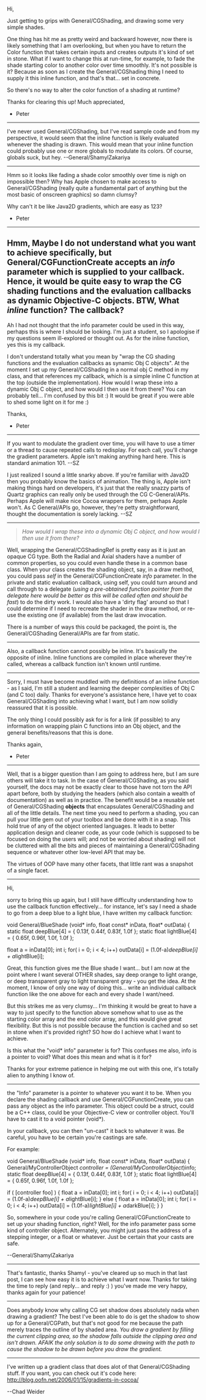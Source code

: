 

Hi,

Just getting to grips with General/CGShading, and drawing some very simple shades.

One thing has hit me as pretty weird and backward however, now there is likely something that I am overlooking, but when you have to return the Color function that takes certain inputs and creates outputs it's kind of set in stone. What if I want to change this at run-time, for example, to fade the shade starting color to another color over time smoothly. It's not possible is it? Because as soon as I create the General/CGShading thing I need to supply it this inline function, and that's that... set in concrete.

So there's no way to alter the color function of a shading at runtime?

Thanks for clearing this up! Much appreciated,

- Peter

----

I've never used General/CGShading, but I've read sample code and from my perspective, it would seem that the inline function is likely evaluated whenever the shading is drawn. This would mean that your inline function could probably use one or more globals to modulate its colors. Of course, globals suck, but hey. --General/ShamylZakariya

----

Hmm so it looks like fading a shade color smoothly over time is nigh on impossible then? Why has Apple chosen to make access to General/CGShading (really quite a fundamental part of anything but the most basic of onscreen graphics) so damn clumsy?

Why can't it be like Java2D gradients, which are easy as 123?

- Peter
----
Hmm, Maybe I do not understand what you want to achieve specifically, but General/CGFunctionCreate accepts an *info* parameter which is supplied to your callback. Hence, it would be quite easy to wrap the CG shading functions and the evaluation callbacks as dynamic Objective-C objects. BTW, What *inline* function? The callback?
----

Ah I had not thought that the info parameter could be used in this way, perhaps this is where I should be looking. I'm just a student, so I apologise if my questions seem ill-explored or thought out. As for the inline function, yes this is my callback.

I don't understand totally what you mean by "wrap the CG shading functions and the evaluation callbacks as synamic Obj C objects". At the moment I set up my General/CGShading in a normal obj C method in my class, and that references my callback, which is a simple inline C function at the top (outside the implementation). How would I wrap these into a dynamic Obj C object, and how would I then use it from there? You can probably tell... I'm confused by this bit :) It would be great if you were able to shed some light on it for me :)

Thanks,

- Peter

----

If you want to modulate the gradient over time, you will have to use a timer or a thread to cause repeated calls to redisplay. For each call, you'll change the gradient parameters. Apple isn't making anything hard here. This is standard animation 101. --SZ

I just realized I sound a little snarky above. If you're familiar with Java2D then you probably know the basics of animation. The thing is, Apple isn't making things hard on developers, it's just that the really snazzy parts of Quartz graphics can really only be used through the CG C-General/APIs. Perhaps Apple will make nice Cocoa wrappers for them, perhaps Apple won't. As C General/APIs go, however, they're petty straightforward, thought the documentation is sorely lacking. --SZ

----

> *How would I wrap these into a dynamic Obj C object, and how would I then use it from there?*

Well, wrapping the General/CGShadingRef is pretty easy as it is just an opaque CG type. Both the Radial and Axial shaders have a number of common properties, so you could even handle these in a  common base class. When your class creates the shading object, say, in a draw method, you could pass *self* in the General/CGFunctionCreate *info* parameter. In the private and static evaluation callback, using self, you could turn around and call through to a delegate (*using a pre-obtained function pointer from the delegate here would be better as this will be called often and should be fast*) to do the dirty work. I would also have a 'dirty flag' around so that I could determine if I need to recreate the shader in the draw method, or re-use the existing one (if available) from the last draw invocation.

There is a number of ways this could be packaged, the point is, the General/CGShading General/APIs are far from static.

----

Also, a callback function cannot possibly be inline. It's basically the opposite of inline. Inline functions are compiled in place wherever they're called, whereas a callback function isn't known until runtime.

----

Sorry, I must have become muddled with my definitions of an inline function - as I said, I'm still a student and learning the deeper complexities of Obj C (and C too) daily. Thanks for everyone's assistance here, I have yet to coax General/CGShading into achieving what I want, but I am now solidly reassured that it is possible.

The only thing I could possibly ask for is for a link (if possible) to any information on wrapping plain C functions into an Obj object, and the general benefits/reasons that this is done.

Thanks again,

- Peter
----
Well, that is a bigger question than I am going to address here, but I am sure others will take it to task. In the case of General/CGShading, as you said yourself, the docs may not be exactly clear to those have not torn the API apart before, both by studying the headers (which also contain a wealth of documentation) as well as in practice. The benefit would be a reusable set of General/CGShading **objects** that encapsulates General/CGShading and all of the little details. The next time you need to perform a shading, you can pull your little gem out of your toolbox and be done with it in a snap. This hold true of any of the object oriented languages. It leads to better application design and cleaner code, as your code (which is supposed to be focused on doing the users will; and not be worried about shading) will not be cluttered with all the bits and pieces of maintaining a General/CGShading sequence or whatever other low-level API that may be.

The virtues of OOP have many other facets, that little rant was a snapshot of a single facet.

----

Hi, 

sorry to bring this up again, but I still have difficulty understanding how to use the callback function effectively... for instance, let's say I need a shade to go from a deep blue to a light blue, I have written my callback function:

    

void General/BlueShade (void* info, float const* inData, float* outData)
{
   static float deepBlue[4] = { 0.13f, 0.44f, 0.83f, 1.0f };
   static float lightBlue[4] = { 0.65f, 0.96f, 1.0f, 1.0f };
   
   float a = inData[0];
   int i;
   for( i = 0; i < 4; i++)
      outData[i] = (1.0f-a)*deepBlue[i] + a*lightBlue[i];



Great, this function gives me the Blue shade I want... but I am now at the point where I want several OTHER shades, say deep orange to light orange, or deep transparent gray to light transparent gray - you get the idea. At the moment, I know of only one way of doing this... write an individual callback function like the one above for each and every shade I want/need.

But this strikes me as very clumsy... I'm thinking it would be great to have a way to just specify to the function above somehow what to use as the starting color array and the end color array, and this would give great flexibility. But this is not possible because the function is cached and so set in stone when it's provided right? SO how do I achieve what I want to achieve.

Is this what the "void* info" parameter is for? This confuses me also, info is a pointer to void? What does this mean and what is it for?

Thanks for your extreme patience in helping me out with this one, it's totally alien to anything I know of.

----

the "Info" parameter is a pointer to whatever you want it to be. When you declare the shading callback and use General/CGFunctionCreate, you can pass any object as the info parameter. This object could be a struct, could be a C++ class, could be your Objective-C view or controller object. You'll have to cast it to a void pointer (void*).

In your callback, you can then "un-cast" it back to whatever it was. Be careful, you have to be certain you're castings are safe.

For example:

    

void General/BlueShade (void* info, float const* inData, float* outData)
{
   General/MyControllerObject *controller = (General/MyControllerObject*)info;
   static float deepBlue[4] = { 0.13f, 0.44f, 0.83f, 1.0f };
   static float lightBlue[4] = { 0.65f, 0.96f, 1.0f, 1.0f };
   
   if ( [controller foo] )
   {
      float a = inData[0];
      int i;
      for( i = 0; i < 4; i++)
         outData[i] = (1.0f-a)*deepBlue[i] + a*lightBlue[i];
   }
   else
   {
      float a = inData[0];
      int i;
      for( i = 0; i < 4; i++)
         outData[i] = (1.0f-a)*lightBlue[i] + a*darkBlue[i];
   }
}



So, somewhere in your code you're calling General/CGFunctionCreate to set up your shading function, right? Well, for the info parameter pass some kind of controller object. Alternately, you might just pass the address of a stepping integer, or a float or whatever. Just be certain that your casts are safe.

--General/ShamylZakariya

----

That's fantastic, thanks Shamyl - you've cleared up so much in that last post, I can see how easy it is to achieve what I want now. Thanks for taking the time to reply (and reply... and reply :) ) you've made me very happy, thanks again for your patience!

----
Does anybody know why calling CG set shadow does absolutely nada when drawing a  gradient?  The best I've been able to do is get the shadow to show up for a General/CGPath, but that's not good for me because the path merely traces the outline of by shaded area.
*You draw a gradient by filling the current clipping area, so the shadow falls outside the clipping area and isn't drawn. AFAIK the only solution is to do some drawing with the path to cause the shadow to be drawn before you draw the gradient.*

----
I've written up a gradient class that does alot of that General/CGShading stuff. If you want, you can check out it's code here:
http://blog.oofn.net/2006/01/15/gradients-in-cocoa/

--Chad Weider